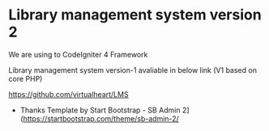 <h1>Library management system version 2</h1>

We are using to CodeIgniter 4 Framework

Library management system version-1 avaliable in below link 
(V1 based on core PHP)

https://github.com/virtualheart/LMS 

- Thanks
 Template by
 Start Bootstrap - SB Admin 2]
 (https://startbootstrap.com/theme/sb-admin-2/